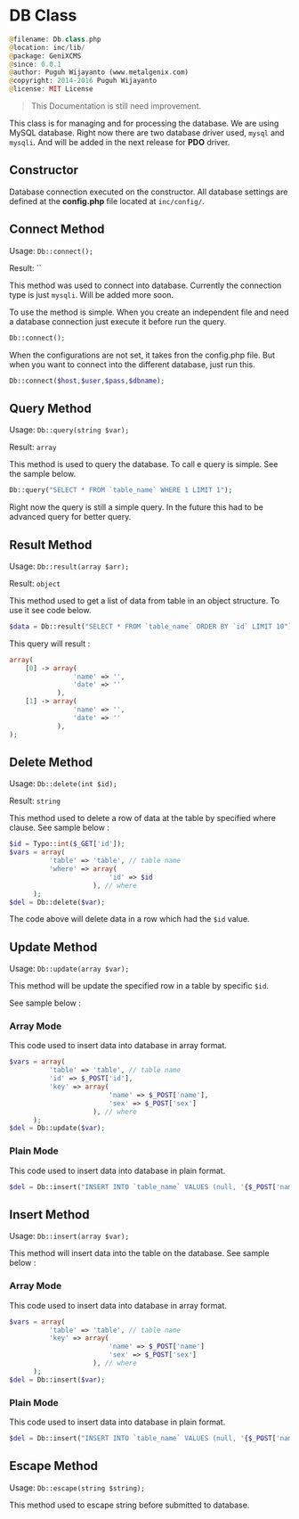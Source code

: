 # DB Class

```php
@filename: Db.class.php
@location: inc/lib/
@package: GeniXCMS
@since: 0.0.1
@author: Puguh Wijayanto (www.metalgenix.com)
@copyright: 2014-2016 Puguh Wijayanto
@license: MIT License
```

> This Documentation is still need improvement.


This class is for managing and for processing the database. We are using MySQL database. Right now there are two database driver used, `mysql` and `mysqli`. And will be added in the next release for **PDO** driver.


## Constructor

Database connection executed on the constructor. All database settings are defined at the **config.php** file located at `inc/config/`. 


## Connect Method

Usage: `Db::connect();` 

Result: ``

This method was used to connect into database. Currently the connection type is just `mysqli`. Will be added more soon. 

To use the method is simple. When you create an independent file and need a database connection just execute it before run the query. 

```php
Db::connect();
```

When the configurations are not set, it takes fron the config.php file. But when you want to connect into the different database, just run this.

```php
Db::connect($host,$user,$pass,$dbname);
```

## Query Method

Usage: `Db::query(string $var);`

Result: `array`

This method is used to query the database. To call e query is simple. See the sample below. 

```php
Db::query("SELECT * FROM `table_name` WHERE 1 LIMIT 1");
```

Right now the query is still a simple query. In the future this had to be advanced query for better query.

## Result Method

Usage: `Db::result(array $arr);`

Result: `object`

This method used to get a list of data from table in an object structure. To use it see code below.

```php
$data = Db::result("SELECT * FROM `table_name` ORDER BY `id` LIMIT 10");
```

This query will result :

```php
array(
	[0] -> array(
				'name' => '',
				'date' => ''
			),
	[1] -> array(
				'name' => '',
				'date' => ''
			),
);
```

## Delete Method

Usage: `Db::delete(int $id);`

Result: `string`

This method used to delete a row of data at the table by specified where clause. See sample below :

```php
$id = Typo::int($_GET['id']);
$vars = array(
          'table' => 'table', // table name
          'where' => array(
                         'id' => $id
                     ), // where
      );
$del = Db::delete($var);
```

The code above will delete data in a row which had the `$id` value.


## Update Method

Usage: `Db::update(array $var);`

This method will be update the specified row in a table by specific `$id`.

See sample below :

### Array Mode

This code used to insert data into database in array format.

```php
$vars = array(
          'table' => 'table', // table name
          'id' => $_POST['id'],
          'key' => array(
                         'name' => $_POST['name'],
                         'sex' => $_POST['sex']
                     ), // where
      );
$del = Db::update($var);

```

### Plain Mode

This code used to insert data into database in plain format.

```php
$del = Db::insert("INSERT INTO `table_name` VALUES (null, '{$_POST['name]}')");
```

## Insert Method

Usage: `Db::insert(array $var);`

This method will insert data into the table on the database. See sample below :
### Array Mode

This code used to insert data into database in array format.

```php
$vars = array(
          'table' => 'table', // table name
          'key' => array(
                         'name' => $_POST['name']
                         'sex' => $_POST['sex']
                     ), // where
      );
$del = Db::insert($var);
```

### Plain Mode

This code used to insert data into database in plain format.

```php
$del = Db::insert("INSERT INTO `table_name` VALUES (null, '{$_POST['name]}')");
```


## Escape Method

Usage: `Db::escape(string $string);`


This method used to escape string before submitted to database. 
